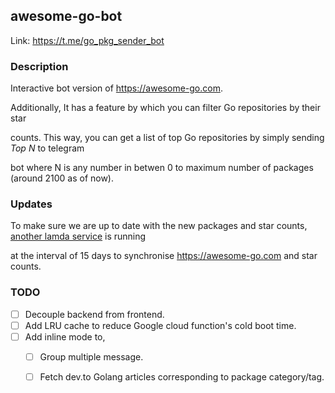 ## awesome-go-bot

Link: https://t.me/go_pkg_sender_bot

### Description 

Interactive bot version of https://awesome-go.com.

Additionally, It has a feature by which you can filter Go repositories by their star 

counts. This way, you can get a list of top Go repositories by simply sending *Top N* to telegram

bot where N is any number in betwen 0 to maximum number of packages (around 2100 as of now). 

### Updates

To make sure we are up to date with the new packages and star counts, [another lamda service](https://github.com/samirkape/awesome-go-sync) is running 

at the interval of 15 days to synchronise https://awesome-go.com and star counts.


### TODO

- [ ] Decouple backend from frontend.
- [ ] Add LRU cache to reduce Google cloud function's cold boot time.
- [ ] Add inline mode to,
     - [ ] Group multiple message.
     - [ ] Fetch dev.to Golang articles corresponding to package category/tag.

 

